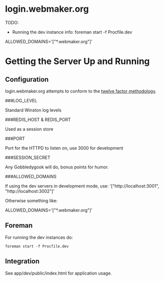 login.webmaker.org
==================

TODO: 

 - Running the dev instance info:
    foreman start -f Procfile.dev



ALLOWED_DOMAINS='["*.webmaker.org"]'

# Getting the Server Up and Running

## Configuration

login.webmaker.org attempts to conform to the <a href="http://www.12factor.net">twelve factor methodology</a>.

###LOG_LEVEL

Standard Winston log levels

###REDIS_HOST & REDIS_PORT

Used as a session store

###PORT

Port for the HTTPD to listen on, use 3000 for development

###SESSION_SECRET

Any Gobbledygook will do, bonus points for humor.

###ALLOWED_DOMAINS

If using the dev servers in development mode, use: 
'["http://localhost:3001", "http://localhost:3002"]'

Otherwise something like: 

ALLOWED_DOMAINS='["*.webmaker.org"]'

## Foreman

For running the dev instances do:

```
foreman start -f Procfile.dev
```


## Integration

See app/dev/public/index.html for application usage.


